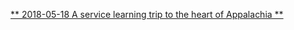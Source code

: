 
[** 2018-05-18  A service learning trip to the heart of Appalachia **](https://nordiechcharfi.github.io/2018-05-18-A%20service-learning-trip-to-the-heart-of-Appalachia/)